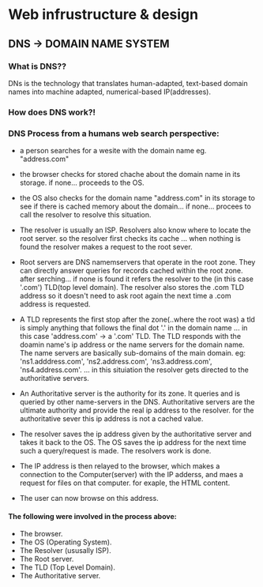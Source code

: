 # Web infrustructure & design
## DNS -> DOMAIN NAME SYSTEM
### What is DNS??
DNs is the technology that translates human-adapted, text-based domain names into machine adapted, numerical-based IP(addresses).
### How does DNS work?!
### DNS Process from a humans web search perspective:
* a person searches for a wesite with the domain name eg. "address.com"

* the browser checks for stored chache about the domain name in its storage. if none... proceeds to the OS.

* the OS also checks for the domain name "address.com" in its storage to see if there is cached memory about the domain... if none... procees to call the resolver to resolve this situation.

* The resolver is usually an ISP. Resolvers also know where to locate the root server. so the resolver first checks its cache ... when nothing is found the resolver makes a request to the root sever.

* Root servers are DNS namemservers that operate in the root zone. They can directly answer queries for records cached within the root zone. after serching... if none is found it refers the resolver to the (in this case '.com') TLD(top level domain). The resolver also stores the .com TLD address so it doesn't need to ask root again the next time a .com address is requested.

* A TLD represents the first stop after the zone(..where the root was) a tld is simply anything that follows the final dot '.' in the domain name ... in this case 'address.com' -> a '.com' TLD. The TLD responds with the doamin name's ip address or the name servers for the domain name. The name servers are basically sub-domains of the main domain. eg: 'ns1.adddress.com', 'ns2.address.com', 'ns3.address.com', 'ns4.address.com'. ... in this situiation the resolver gets directed to the authoritative servers.

* An Authoritative server is the authority for its zone. It queries and is queried by other name-servers in the DNS. Authoritative servers are the ultimate authority and provide the real ip address to the resolver. for the authoritative sever this ip address is not a cached value. 

* The resolver saves the ip address given by the authoritative server and takes it back to the OS. The OS saves the ip address for the next time such a query/request is made. The resolvers work is done.

* The IP address is then relayed to the browser, which makes a connection to the Computer(server) with the IP adderss, and maes a request for files on that computer. for exaple, the HTML content.

* The user can now browse on this address. 

#### The following were involved in the process above:
* The browser.
* The OS (Operating System).
* The Resolver (ususally ISP).
* The Root server.
* The TLD (Top Level Domain).
* The Authoritative server.